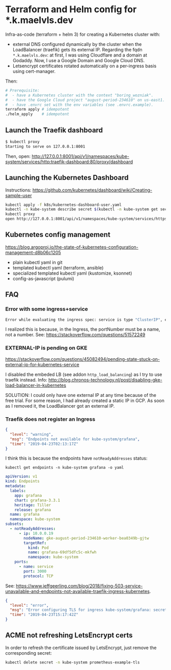 # Terraform and Helm config for *.k.maelvls.dev

Infra-as-code (terraform + helm 3) for creating a Kubernetes cluster with:

- external DNS configured dynamically by the cluster when the LoadBalancer
  (traefik) gets its external IP. Regarding the fqdn `*.k.maelvls.dev`: at
  first, I was using Cloudflare and a domain at Godaddy. Now, I use a
  Google Domain and Google Cloud DNS.
- Letsencrypt certificates rotated automatically on a per-ingress basis
  using cert-manager.

Then:

```sh
# Prerequisite:
#  - have a Kubernetes cluster with the context "boring_wozniak".
#  - have the Google Cloud project "august-period-234610" on us-east1.
#  - have .envrc set with the env variables (see .envrc.example).
terraform apply # idempotent
./helm_apply    # idempotent
```

## Launch the Traefik dashboard

```sh
$ kubectl proxy
Starting to serve on 127.0.0.1:8001
```

Then, open: <http://127.0.0.1:8001/api/v1/namespaces/kube-system/services/http:traefik-dashboard:80/proxy/dashboard>

## Launching the Kubernetes Dashboard

Instructions: <https://github.com/kubernetes/dashboard/wiki/Creating-sample-user>

```sh
kubectl apply -f k8s/kubernetes-dashboard-user.yaml
kubectl -n kube-system describe secret $(kubectl -n kube-system get secret | grep admin-user | awk '{print $1}')
kubectl proxy
open http://127.0.0.1:8001/api/v1/namespaces/kube-system/services/https:kubernetes-dashboard:443/proxy
```

## Kubernetes config management

<https://blog.argoproj.io/the-state-of-kubernetes-configuration-management-d8b06c1205>

- plain kubectl yaml in git
- templated kubectl yaml (terraform, ansible)
- specialized templated kubectl yaml (kustomize, ksonnet)
- config-as-javascript (pulumi)

## FAQ

### Error with some ingress+service

```sh
Error while evaluating the ingress spec: service is type "ClusterIP", expected "NodePort" or "LoadBalancer"
```

I realized this is because, in the Ingress, the portNumber must be a name,
not a number. See: <https://stackoverflow.com/questions/51572249>

### EXTERNAL-IP is pending on GKE

<https://stackoverflow.com/questions/45082494/pending-state-stuck-on-external-ip-for-kubernetes-service>

I disabled the embeded LB (see addon `http_load_balancing`) as I try to use
traefik instead. Info:
<http://blog.chronos-technology.nl/post/disabling-gke-load-balancer-in-kubernetes>

SOLUTION: I could only have one external IP at any time because of the free
trial. For some reason, I had already created a static IP in GCP. As soon
as I removed it, the LoadBalancer got an external IP.

### Traefik does not register an Ingress

```json
{
  "level": "warning",
  "msg": "Endpoints not available for kube-system/grafana",
  "time": "2019-04-23T02:13:17Z"
}
```

I think this is because the endpoints have `notReadyAddresses` status:

    kubectl get endpoints -n kube-system grafana -o yaml

```yaml
apiVersion: v1
kind: Endpoints
metadata:
  labels:
    app: grafana
    chart: grafana-3.3.1
    heritage: Tiller
    release: grafana
  name: grafana
  namespace: kube-system
subsets:
  - notReadyAddresses:
      - ip: 10.0.0.19
        nodeName: gke-august-period-234610-worker-bea0349b-gjtw
        targetRef:
          kind: Pod
          name: grafana-69df5dfc5c-mkfwh
          namespace: kube-system
    ports:
      - name: service
        port: 3000
        protocol: TCP
```

See: <https://www.jeffgeerling.com/blog/2018/fixing-503-service-unavailable-and-endpoints-not-available-traefik-ingress-kubernetes>.

```json
{
  "level": "error",
  "msg": "Error configuring TLS for ingress kube-system/grafana: secret kube-system/grafana-example-tls does not exist",
  "time": "2019-04-23T15:17:42Z"
}
```

## ACME not refreshing LetsEncrypt certs

In order to refresh the certificate issued by LetsEncrypt, just remove the
corresponding secret:

```sh
kubectl delete secret -n kube-system prometheus-example-tls
```
